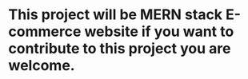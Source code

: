 # This project will be MERN stack E-commerce website if you want to contribute to this project you are welcome.

